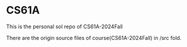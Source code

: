 # CS61A
This is the personal sol repo of CS61A-2024Fall

There are the origin source files of course(CS61A-2024Fall) in /src fold.